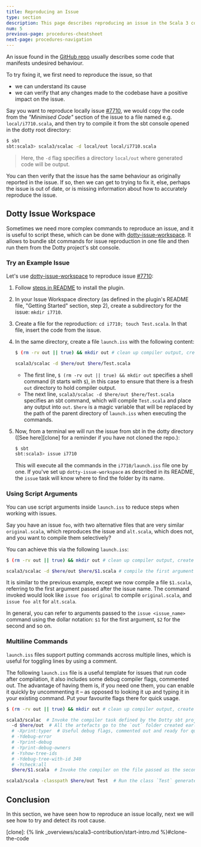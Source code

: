 ```yaml
---
title: Reproducing an Issue
type: section
description: This page describes reproducing an issue in the Scala 3 compiler.
num: 5
previous-page: procedures-cheatsheet
next-page: procedures-navigation
---
```


An issue found in the [GitHub repo][lampepfl/dotty] usually describes some code that
manifests undesired behaviour.

To try fixing it, we first need to reproduce the issue, so that
- we can understand its cause
- we can verify that any changes made to the codebase have a positive impact on the issue.

Say you want to reproduce locally issue [#7710], we would copy the code from the *"Minimised Code"*
section of the issue to a file named e.g. `local/i7710.scala`,
and then try to compile it from the sbt console opened in the dotty root directory:
```bash
$ sbt
sbt:scala3> scala3/scalac -d local/out local/i7710.scala
```
> Here, the `-d` flag specifies a directory `local/out` where generated code will be output.

You can then verify that the issue has the same behaviour as originally reported in the issue.
If so, then we can get to trying to fix it, else, perhaps the issue is out of date, or
is missing information about how to accurately reproduce the issue.

## Dotty Issue Workspace

Sometimes we need more complex commands to reproduce an issue, and it is useful to script these, which
can be done with [dotty-issue-workspace]. It allows to bundle sbt commands for issue reproduction in one
file and then run them from the Dotty project's sbt console.

### Try an Example Issue

Let's use [dotty-issue-workspace] to reproduce issue [#7710]:
1.  Follow [steps in README][workspace-readme] to install the plugin.
2.  In your Issue Workspace directory (as defined in the plugin's README file,
    "Getting Started" section, step 2), create a subdirectory for the
    issue: `mkdir i7710`.
3.  Create a file for the reproduction: `cd i7710; touch Test.scala`. In that file,
    insert the code from the issue.
4.  In the same directory, create a file `launch.iss` with the following content:
    ```bash
    $ (rm -rv out || true) && mkdir out # clean up compiler output, create `out` dir.

    scala3/scalac -d $here/out $here/Test.scala
    ```

    - The first line, `$ (rm -rv out || true) && mkdir out` specifies a shell command
      (it starts with `$`), in this case to ensure that there is a fresh `out`
      directory to hold compiler output.
    - The next line, `scala3/scalac -d $here/out $here/Test.scala` specifies an sbt
      command, which will compile `Test.scala` and place any output into `out`.
      `$here` is a magic variable that will be replaced by the path of the parent
      directory of `launch.iss` when executing the commands.
5.  Now, from a terminal we will run the issue from sbt in the dotty directory
    ([See here][clone] for a reminder if you have not cloned the repo.):
    ```bash
    $ sbt
    sbt:scala3> issue i7710
    ```
    This will execute all the commands in the `i7710/launch.iss` file one by one.
    If you've set up `dotty-issue-workspace` as described in its README,
    the `issue` task will know where to find the folder by its name.

### Using Script Arguments

You can use script arguments inside `launch.iss` to reduce steps when
working with issues.

Say you have an issue `foo`, with two alternative files that are very similar
`original.scala`, which reproduces the issue and `alt.scala`, which does not,
and you want to compile them selectively?

You can achieve this via the following `launch.iss`:

```bash
$ (rm -rv out || true) && mkdir out # clean up compiler output, create `out` dir.

scala3/scalac -d $here/out $here/$1.scala # compile the first argument following `issue foo <arg>`
```

It is similar to the previous example, except we now compile a file `$1.scala`, referring
to the first argument passed after the issue name. The command invoked would look like
`issue foo original` to compile `original.scala`, and `issue foo alt` for `alt.scala`.

In general, you can refer to arguments passed to the `issue <issue_name>` command using
the dollar notation: `$1` for the first argument, `$2` for the second and so on.

### Multiline Commands

`launch.iss` files support putting commands accross multiple lines, which is useful for
toggling lines by using a comment.

The following `launch.iss` file is a useful template for issues that run code after
compilation, it also includes some debug compiler flags, commented out.
The advantage of having them is, if you need one them, you can enable it quickly by
uncommenting it – as opposed to looking it up and typing it in your existing command.
Put your favourite flags there for quick usage.

```bash
$ (rm -rv out || true) && mkdir out # clean up compiler output, create `out` dir.

scala3/scalac  # Invoke the compiler task defined by the Dotty sbt project
  -d $here/out  # All the artefacts go to the `out` folder created earlier
  # -Xprint:typer  # Useful debug flags, commented out and ready for quick usage. Should you need one, you can quickly access it by uncommenting it.
  # -Ydebug-error
  # -Yprint-debug
  # -Yprint-debug-owners
  # -Yshow-tree-ids
  # -Ydebug-tree-with-id 340
  # -Ycheck:all
  $here/$1.scala  # Invoke the compiler on the file passed as the second argument to the `issue` command. E.g. `issue foo Hello` will compile `Hello.scala` assuming the issue folder name is `foo`.

scala3/scala -classpath $here/out Test  # Run the class `Test` generated by the compiler run (assuming the compiled issue contains such an entry point, otherwise comment this line)
```

## Conclusion

In this section, we have seen how to reproduce an issue locally, next we will see
how to try and detect its root cause.

[lampepfl/dotty]: https://github.com/lampepfl/dotty/issues
[#7710]: https://github.com/lampepfl/dotty/issues/7710
[dotty-issue-workspace]: https://github.com/anatoliykmetyuk/dotty-issue-workspace
[workspace-readme]: https://github.com/anatoliykmetyuk/dotty-issue-workspace#getting-started
[clone]: {% link _overviews/scala3-contribution/start-intro.md %}#clone-the-code
